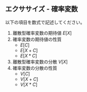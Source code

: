 ## エクササイズ - 確率変数

以下の項目を数式で記述してください。

1. 離散型確率変数の期待値 $E[X]$
1. 確率変数の期待値の性質
    * $E[C]$
    * $E[X + C]$
    * $E[X * C]$
1. 離散型確率変数の分散 $V[X]$
1. 確率変数の分散の性質
    * $V[C]$
    * $V[X + C]$
    * $V[X * C]$


<!-- 

### 離散型確率変数の期待値

$$
\begin{aligned}
E[X] &= \sum_{i = 1}^{n}x_iP(x_i)\\
&= \mu
\end{aligned}
$$

### 確率変数の期待値の性質

$$
\begin{aligned}
&E[C] = C\\
&E[X + C] = E[X] + C\\
&E[X * C] = C * E[X]\\
\end{aligned}
$$

#### 例

確率変数 `X` の期待値が `10` であるとき `2 X + 1` の期待値は以下のようになる

$$
\begin{aligned}
E[2X + 1] &= E[2X] + E[1]\\
&= 2E[X] + E[1]\\
&= 2\mu + 1\\
&= 2 * 5 + 1 = 11\\
\end{aligned}
$$


### 離散型確率変数の分散

$$
\begin{aligned}
V[X] &= \sum_{i = 1}^{n}(x_i - \mu)^2P(x_i)\\
&= \sigma^2
\end{aligned}
$$

### 離散型確率変数の分散 - 2

$$
V[X] = E[X^2] - E[X]^2
$$

#### 参考：分散の式の導出

$$
\begin{aligned}
V[X] &= \sum_{i = 1}^{n}(x_i - \mu)^2P(x_i)\\
&= \sum_{i = 1}^{n}(x_i^2 - 2\mu x_i + \mu^2 )P(x_i)\\
&= \sum_{i = 1}^{n}x_i^2P(x_i) - 2\mu\sum_{i = 1}^{n} x_i P(x_i) + \mu^2 \sum_{i = 1}^{n}P(x_i) \\
&= \sum_{i = 1}^{n}x_i^2P(x_i) - 2\mu^2 + \mu^2 \\
&= \sum_{i = 1}^{n}x_i^2P(x_i) - \mu^2 \\
&= E[X^2] - E[X]^2
\end{aligned}
$$

---

### 確率変数の分散の性質

$$
\begin{aligned}
&V[C] = 0\\
&V[X + C] = V[X]\\
&V[X * C] = C^2 * V[X]\\
\end{aligned}
$$

#### 例

確率変数 `X` の分散が `5` であるとき `2 X + 1` の分散は以下のようになる

$$
\begin{aligned}
V[2X + 1] &= V[2X] + V[1]\\
&= 2^2V[X] + V[1]\\
&= 4V\sigma^2 + 0\\
&= 4 * 5 + 0 = 20\\
\end{aligned}
$$



<!-- 
&E(X + Y) = E(X) + E(Y)\\

#### XとYが独立の場合

$$
\begin{aligned}
&E(X * Y) = E(X)E(Y)\\
\end{aligned}
$$


#### XとYが独立の場合

$$
\begin{aligned}
&V(X * Y) = V(X)V(Y)\\
\end{aligned}
$$

-->